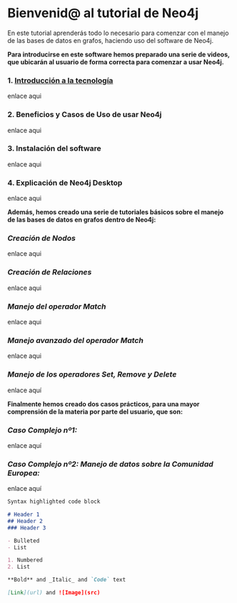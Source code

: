 # Bienvenid@ al tutorial de Neo4j

En este tutorial aprenderás todo lo necesario para comenzar con el manejo de las bases de datos en grafos, haciendo uso del software de Neo4j.

**Para introducirse en este software hemos preparado una serie de videos, que ubicarán al usuario de forma correcta para comenzar a usar Neo4j.**

### 1. [Introducción a la tecnología](google.com)
enlace aqui
### 2. Beneficios y Casos de Uso de usar Neo4j
enlace aqui
### 3. Instalación del software
enlace aqui
### 4. Explicación de Neo4j Desktop
enlace aqui

**Además, hemos creado una serie de tutoriales básicos sobre el manejo de las bases de datos en grafos dentro de Neo4j:**
### _Creación de Nodos_
enlace aqui
### _Creación de Relaciones_
enlace aqui
### _Manejo del operador Match_ 
enlace aqui
### _Manejo avanzado del operador Match_
enlace aqui
### _Manejo de los operadores Set, Remove y Delete_
enlace aquí

**Finalmente hemos creado dos casos prácticos, para una mayor comprensión de la materia por parte del usuario, que son:**
### _Caso Complejo nº1:_ 
enlace aquí
### _Caso Complejo nº2: Manejo de datos sobre la Comunidad Europea:_
enlace aquí




```markdown
Syntax highlighted code block

# Header 1
## Header 2
### Header 3

- Bulleted
- List

1. Numbered
2. List

**Bold** and _Italic_ and `Code` text

[Link](url) and ![Image](src)
```
